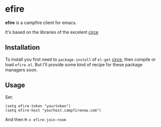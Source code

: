 efire
=====

**efire** is a campfire client for emacs.

It's based on the libraries of the excelent [circe][circe]

[circe]:    https://github.com/jorgenschaefer/circe

Installation
------------

To install you first need to `package-install` of `el-get` [circe], then compile
or load `efire.el`. But I'll provide some kind of recipe for these package
managers soon.

Usage
-----
Set:

    (setq efire-token "yourtoken")
    (setq efire-host "yourhost.campfirenow.com")

And then `M-x efire-join-room`
